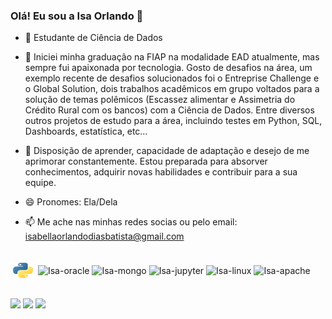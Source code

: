 ### Olá! Eu sou a Isa Orlando 👋

- 🔭 Estudante de Ciência de Dados

- 🌱 Iniciei minha graduação na FIAP na modalidade EAD atualmente, mas sempre fui apaixonada por tecnologia. Gosto de desafios na área, um exemplo recente de desafios solucionados foi o Entreprise Challenge e o Global Solution, dois trabalhos acadêmicos em grupo voltados para a solução de temas polêmicos (Escassez alimentar e Assimetria do Crédito Rural com os bancos) com a Ciência de Dados. Entre diversos outros projetos de estudo para a área, incluindo testes em Python, SQL, Dashboards, estatística, etc…
  
- 🚀 Disposição de aprender, capacidade de adaptação e desejo de me aprimorar constantemente. Estou preparada para absorver conhecimentos, adquirir novas habilidades e contribuir para a sua equipe. 
  
- 😄 Pronomes: Ela/Dela

- 📫 Me ache nas minhas redes socias ou pelo email: isabellaorlandodiasbatista@gmail.com

<div style="display: inline_block"><br>
<img align="center" alt="Isa-Python" height="30" width="40" src="https://raw.githubusercontent.com/devicons/devicon/master/icons/python/python-original.svg"> 
<img align="center" alt="Isa-oracle" height="30" width="40" src="https://cdn.jsdelivr.net/gh/devicons/devicon/icons/oracle/oracle-original.svg" />
<img align="center" alt="Isa-mongo" height="30" width="40" src="https://cdn.jsdelivr.net/gh/devicons/devicon/icons/mongodb/mongodb-original.svg" />
<img align="center" alt="Isa-jupyter" height="30" width="40" src="https://cdn.jsdelivr.net/gh/devicons/devicon/icons/jupyter/jupyter-original.svg" />
<img align="center" alt="Isa-linux" height="30" width="40" src="https://cdn.jsdelivr.net/gh/devicons/devicon/icons/linux/linux-original.svg" />
<img align="center" alt="Isa-apache" height="30" width="40" src="https://cdn.jsdelivr.net/gh/devicons/devicon/icons/apache/apache-original.svg" />
</div> 

 ##
 
<div> 
  <a href="https://instagram.com/isaaorlando_" target="_blank"><img src="https://img.shields.io/badge/-Instagram-%23E4405F?style=for-the-badge&logo=instagram&logoColor=white" target="_blank"></a>
  <a href = "mailto:isabellaorlandodiasbatista@gmail.com"><img src="https://img.shields.io/badge/-Gmail-%23333?style=for-the-badge&logo=gmail&logoColor=white" target="_blank"></a>
  <a href="https://www.linkedin.com/in/isabella-orlando-ab0062187/" target="_blank"><img src="https://img.shields.io/badge/-LinkedIn-%230077B5?style=for-the-badge&logo=linkedin&logoColor=white" target="_blank"></a> 
  </div>

          
 





